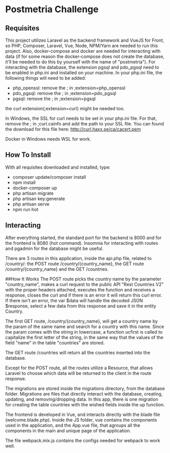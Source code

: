 # Postmetria Challenge

## Requisites

This project utilizes Laravel as the backend framework and VueJS for Front, so PHP, Composer, Laravel, Vue, Node, NPM/Yarn are needed to run this project. Also, docker-compose and docker are needed for interacting with data (if for some reason the docker-compose does not create the database, it'll be needed to do this by yourself with the name of "postmetria"). For interacting with the database, the extension pgsql and pdo_pgsql need to be enabled in php.ini and installed on your machine. In your php.ini file, the following things will need to be added:
* php_openssl: remove the ; in ;extension=php_openssl
* pdo_pgsql: remove the ; in ;extension=pdo_pgsql
* pgsql: remove the ; in ;extension=pgsql

the curl extension(;extension=curl) might be needed too. 

In Windows, the SSL for curl needs to be set in your php.ini file. For that, remove the ; in ;curl.cainfo and add the path to your SSL file. You can found the download for this file here: http://curl.haxx.se/ca/cacert.pem

Docker in Windows needs WSL for work.

## How To Install
With all requisites downloaded and installed, type:
* composer update/composer install
* npm install
* docker-composer up
* php artisan migrate
* php artisan key:generate
* php artisan serve 
* npm run hot

## Interacting
After everything started, the standard port for the backend is 8000 and for the frontend is 8080 (hot command). Insomnia for interacting with routes and pgadmin for the database might be useful. 

There are 3 routes in this application, inside the api.php file, related to /country/: the POST route /country/{country_name}, the GET route /country/{country_name} and the GET /countries. 

##How It Works
The POST route picks the country name by the parameter "country_name", makes a curl request to the public API "Rest Countries V2" with the proper headers attached, executes the function and receives a response, closes the curl and if there is an error it will return this curl error. If there isn't an error, the var $data will handle the decoded JSON $response, select a few data from this response and save it in the entity Country. 

The first GET route, /country/{country_name}, will get a country name by the param of the same name and search for a country with this name. Since the param comes with the string in lowercase, a function ucfirst is called to capitalize the first letter of the string, in the same way that the values of the field "name" in the table "countries" are stored. 

The GET route /countries will return all the countries inserted into the database.

Except for the POST route, all the routes utilize a Resource, that allows Laravel to choose which data will be returned to the client in the route response. 

The migrations are stored inside the migrations directory, from the database folder. Migrations are files that directly interact with the database, creating, updating, and removing/dropping data. In this app, there is one migration for creating the table countries with the wished fields inside the up function.

The frontend is developed in Vue, and interacts directly with the blade file (welcome.blade.php). Inside the JS folder, vue contains the components used in the application, and the App.vue file, that agroups all the components in the main and unique page of the application. 

The file webpack.mix.js contains the configs needed for webpack to work well.

